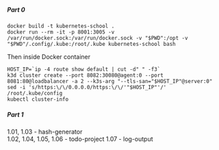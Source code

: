 ##### Part 0

```shell
docker build -t kubernetes-school .
docker run --rm -it -p 8001:3005 -v /var/run/docker.sock:/var/run/docker.sock -v "$PWD":/opt -v "$PWD"/.config/.kube:/root/.kube kubernetes-school bash
```

Then inside Docker container

```shell
HOST_IP=`ip -4 route show default | cut -d" " -f3`
k3d cluster create --port 8082:30080@agent:0 --port 8081:80@loadbalancer -a 2 --k3s-arg "--tls-san="$HOST_IP"@server:0"
sed -i 's/https:\/\/0.0.0.0/https:\/\/'"$HOST_IP"'/' /root/.kube/config
kubectl cluster-info
```

##### Part 1

1.01, 1.03 - hash-generator  
1.02, 1.04, 1.05, 1.06 - todo-project
1.07 - log-output